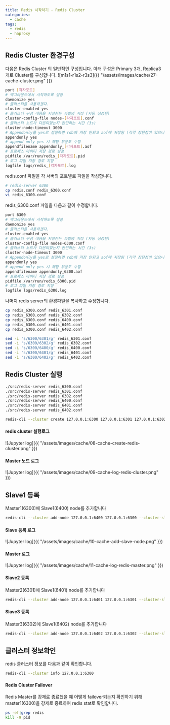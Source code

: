```yaml
---
title: Redis 시작하기 - Redis Cluster
categories:
  - cache 
tags:
  - redis
  - haproxy
---
```



## Redis Cluster 환경구성
다음은 Redis Cluster 의 일반적인 구성입니다.  아래 구성은 Primary 3개, Replica3개로 Cluster를 구성합니다.
![m1s1-r1s2-r3s3]({{ "/assets/images/cache/27-cache-cluster.png" }}) 

```bash
port [각자포트]
# 백그라운드에서 시작하도록 설정
daemonize yes
# 클러스터를 사용하겠다.
cluster-enabled yes 
# 클러스터 구성 내용을 저장한는 파일명 지정 (자동 생성됨)
cluster-config-file nodes-[각자포트].conf 
# 클러스터 노드가 다운되었는지 판단하는 시간 (3s)
cluster-node-timeout 3000 
# Appendonly를 yes로 설정하면 rdb에 저장 안되고 aof에 저장됨 (각각 장단점이 있으니 해당 부분은 선택 사항)
appendonly yes 
# append only yes 시 해당 부분도 수정
appendfilename appendonly_[각자포트].aof 
# 프로세스 아이디 저장 경로 설정
pidfile /var/run/redis_[각자포트].pid
# 로그 파일 저장 경로 지정
logfile logs/redis_[각자포트].log
```
redis.conf 파일을 각 서버의 포트별로 파일을 작성합니다.
```bash
# redis-server 6300
cp redis.conf redis_6300.conf
vi redis_6300.conf
```
redis_6300.conf 파일을 다음과 같이 수정합니다.
```bash
port 6300
# 백그라운드에서 시작하도록 설정
daemonize yes
# 클러스터를 사용하겠다.
cluster-enabled yes 
# 클러스터 구성 내용을 저장한는 파일명 지정 (자동 생성됨)
cluster-config-file nodes-6300.conf 
# 클러스터 노드가 다운되었는지 판단하는 시간 (3s)
cluster-node-timeout 3000 
# Appendonly를 yes로 설정하면 rdb에 저장 안되고 aof에 저장됨 (각각 장단점이 있으니 해당 부분은 선택 사항)
appendonly yes 
# append only yes 시 해당 부분도 수정
appendfilename appendonly_6300.aof 
# 프로세스 아이디 저장 경로 설정
pidfile /var/run/redis_6300.pid
# 로그 파일 저장 경로 지정
logfile logs/redis_6300.log
```
나머지 redis server의 환경파일을 복사하고 수정합니다.
```bash
cp redis_6300.conf redis_6301.conf
cp redis_6300.conf redis_6302.conf
cp redis_6300.conf redis_6400.conf
cp redis_6300.conf redis_6401.conf
cp redis_6300.conf redis_6402.conf

sed -i 's/6300/6301/g' redis_6301.conf
sed -i 's/6300/6302/g' redis_6302.conf
sed -i 's/6300/6400/g' redis_6400.conf
sed -i 's/6300/6401/g' redis_6401.conf
sed -i 's/6300/6402/g' redis_6402.conf
```

## Redis Cluster 실행

```bash
./src/redis-server redis_6300.conf
./src/redis-server redis_6301.conf
./src/redis-server redis_6302.conf
./src/redis-server redis_6400.conf
./src/redis-server redis_6401.conf
./src/redis-server redis_6402.conf

redis-cli --cluster create 127.0.0.1:6300 127.0.0.1:6301 127.0.0.1:6302
```
#### redis cluster 실행로그
![Jupyter log]({{ "/assets/images/cache/08-cache-create-redis-cluster.png" }})

#### Master 노드 로그
![Jupyter log]({{ "/assets/images/cache/09-cache-log-redis-cluster.png" }})

## Slave1 등록
Master1(6300)에 Slave1(6400) node를 추가합니다
```bash
redis-cli --cluster add-node 127.0.0.1:6400 127.0.0.1:6300 --cluster-slave
```
#### Slave 등록 로그
![Jupyter log]({{ "/assets/images/cache/10-cache-add-slave-node.png" }})

#### Master 로그
![Jupyter log]({{ "/assets/images/cache/11-cache-log-redis-master.png" }})

#### Slave2 등록
Master2(6301)에 Slave1(6401) node를 추가합니다
```bash
redis-cli --cluster add-node 127.0.0.1:6401 127.0.0.1:6301 --cluster-slave
```

#### Slave3 등록
Master3(6302)에 Slave1(6402) node를 추가합니다
```bash
redis-cli --cluster add-node 127.0.0.1:6402 127.0.0.1:6302 --cluster-slave
```

## 클러스터 정보확인
redis 클러스터 정보를 다음과 같이 확인합니다.
```bash
redis-cli --cluster info 127.0.0.1:6300
```
#### Redis Cluster Failover
Redis Master를 강제로 종료했을 떄 어떻게 failover되는지 확인하기 위해 master1(6300)을 강제로 종료하여 redis stat로 확인합니다.
```bash
ps -ef|grep redis
kill -9 pid
```